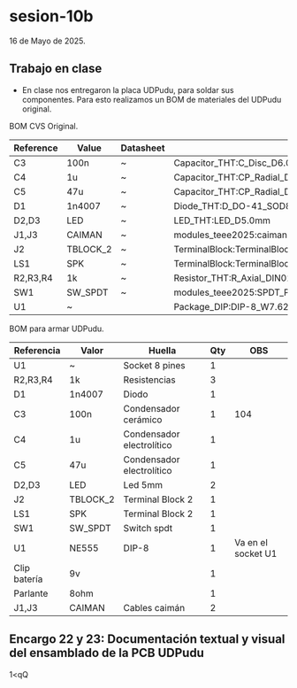 # sesion-10b

16 de Mayo de 2025.

## Trabajo en clase

 - En clase nos entregaron la placa UDPudu, para soldar sus componentes. Para esto realizamos un BOM de materiales del UDPudu original.

BOM CVS Original.

|Reference|Value                        |Datasheet|Footprint                                    |Qty|DNP|
|---------|-----------------------------|---------|---------------------------------------------|---|---|
|C3       |100n                         |~        |Capacitor_THT:C_Disc_D6.0mm_W2.5mm_P5.00mm   |1  |   |
|C4       |1u                           |~        |Capacitor_THT:CP_Radial_D6.3mm_P2.50mm       |1  |   |
|C5       |47u                          |~        |Capacitor_THT:CP_Radial_D6.3mm_P2.50mm       |1  |   |
|D1       |1n4007                       |~        |Diode_THT:D_DO-41_SOD81_P10.16mm_Horizontal  |1  |   |
|D2,D3    |LED                          |~        |LED_THT:LED_D5.0mm                           |2  |   |
|J1,J3    |CAIMAN                       |~        |modules_teee2025:caiman                      |2  |   |
|J2       |TBLOCK_2                     |~        |TerminalBlock:TerminalBlock_MaiXu_MX126-5.0-02P_1x02_P5.00mm|1  |   |
|LS1      |SPK                          |~        |TerminalBlock:TerminalBlock_MaiXu_MX126-5.0-02P_1x02_P5.00mm|1  |   |
|R2,R3,R4 |1k                           |~        |Resistor_THT:R_Axial_DIN0207_L6.3mm_D2.5mm_P10.16mm_Horizontal|3  |   |
|SW1      |SW_SPDT                      |~        |modules_teee2025:SPDT_PCB_small_P2.5mm       |1  |   |
|U1       |~                            |         |Package_DIP:DIP-8_W7.62mm_Socket_LongPads    |1  |   |

BOM para armar UDPudu.

|Referencia  |Valor   |Huella                   |Qty|OBS               |
|------------|--------|-------------------------|---|------------------|
|U1          |~       |Socket 8 pines           |1  |                  |
|R2,R3,R4    |1k      |Resistencias             |3  |                  |
|D1          |1n4007  |Diodo                    |1  |                  |
|C3          |100n    |Condensador cerámico     |1  |104               |
|C4          |1u      |Condensador electrolítico|1  |                  |
|C5          |47u     |Condensador electrolítico|1  |                  |
|D2,D3       |LED     |Led 5mm                  |2  |                  |
|J2          |TBLOCK_2|Terminal Block 2         |1  |                  |
|LS1         |SPK     |Terminal Block 2         |1  |                  |
|SW1         |SW_SPDT |Switch spdt              |1  |                  |
|U1          |NE555   |DIP-8                    |1  |Va en el socket U1|
|Clip batería|9v      |                         |1  |                  |
|Parlante    |8ohm    |                         |1  |                  |
|J1,J3       |CAIMAN  |Cables caimán            |2  |                  |

## Encargo 22 y 23: Documentación textual y visual del ensamblado de la PCB UDPudu

1<qQ

